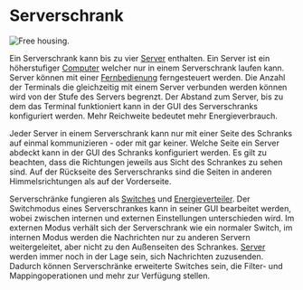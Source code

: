 # Serverschrank

![Free housing.](oredict:oc:serverRack)

Ein Serverschrank kann bis zu vier [Server](../item/server1.md) enthalten. Ein Server ist ein höherstufiger [Computer](../general/computer.md) welcher nur in einem Serverschrank laufen kann. Server können mit einer [Fernbedienung](../item/terminal.md) ferngesteuert werden. Die Anzahl der Terminals die gleichzeitig mit einem Server verbunden werden können wird von der Stufe des Servers begrenzt. Der Abstand zum Server, bis zu dem das Terminal funktioniert kann in der GUI des Serverschranks konfiguriert werden. Mehr Reichweite bedeutet mehr Energieverbrauch.

Jeder Server in einem Serverschrank kann nur mit einer Seite des Schranks auf einmal kommunizieren - oder mit gar keiner. Welche Seite ein Server abdeckt kann in der GUI des Schranks konfiguriert werden. Es gilt zu beachten, dass die Richtungen jeweils aus Sicht des Schrankes zu sehen sind. Auf der Rückseite des Serverschranks sind die Seiten in anderen Himmelsrichtungen als auf der Vorderseite.

Serverschränke fungieren als [Switches](switch.md) und [Energieverteiler](powerDistributor.md). Der Switchmodus eines Serverschrankes kann in seiner GUI bearbeitet werden, wobei zwischen internen und externen Einstellungen unterschieden wird. Im externen Modus verhält sich der Serverschrank wie ein normaler Switch, im internen Modus werden die Nachrichten nur zu anderen Servern weitergeleitet, aber nicht zu den Außenseiten des Schrankes. [Server](../item/server1.md) werden immer noch in der Lage sein, sich Nachrichten zuzusenden. Dadurch können Serverschränke erweiterte Switches sein, die Filter- und Mappingoperationen und mehr zur Verfügung stellen.
